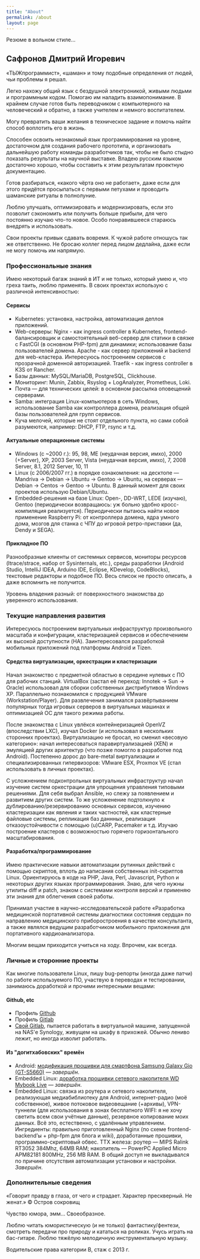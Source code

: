 ```yaml
---
title: "About"
permalink: /about
layout: page
---
```


Резюме в вольном стиле…

## Сафронов Дмитрий Игоревич

«ТЫЖпрограммист», «шаман» и тому подобные определения от людей, чьи проблемы я решал.

Легко нахожу общий язык с бездушной электроникой, живыми людьми и программным кодом. Помогаю им наладить взаимопонимание.
В крайнем случае готов быть переводчиком с компьютерного на человеческий и обратно, а также учителем и немного воспитателем.

Могу превратить ваши желания в техническое задание и помочь найти способ воплотить его в жизнь.

Способен освоить незнакомый язык программирования на уровне, достаточном для создания рабочего прототипа, и организовать дальнейшую работу команды разработчиков так, чтобы не было стыдно показать результаты на научной выставке. Владею русским языком достаточно хорошо, чтобы составить к этим результатам проектную документацию.

Готов разбираться, «какого чёрта оно не работает», даже если для этого придётся просыпаться с первыми петухами и проводить шаманские ритуалы в полнолуние.

Люблю улучшать, оптимизировать и модернизировать, если это позволит сэкономить или получить больше прибыли, для чего постоянно изучаю что-то новое. Особо понравившееся стараюсь внедрять и использовать.

Свои проекты привык сдавать вовремя. К чужой работе отношусь так же ответственно.
Не бросаю коллег перед лицом дедлайна, даже если не могу помочь им напрямую.

### Профессиональные знания

Имею некоторый багаж знаний в ИТ и не только, который умею и, что греха таить, люблю применять. В своих проектах использую с различной интенсивностью:

#### Сервисы

- Kubernetes: установка, настройка, автоматизация деплоя приложений.
- Web-серверы: Nginx - как ingress controller в Kubernetes, frontend-балансировщик и самостоятельный веб-сервер для статики в связке с FastCGI (в основном PHP-fpm) для динамики; использование базы пользователей домена. Apache - как сервер приложений и backend для web-кластера. Интересуюсь построением сервисов с прозрачной доменной авторизацией. Traefik - как ingress controller в K3S от Rancher.
- Базы данных: MySQL/MariaDB, PostgreSQL, Clickhouse.
- Мониторинг: Munin, Zabbix, Rsyslog + LogAnalyzer, Prometheus, Loki.
- Почта — для технических целей: в основном рассылка оповещений серверами.
- Samba: интеграция Linux-компьютеров в сеть Windows, использование Samba как контроллера домена, реализация общей базы пользователей для групп сервисов.
- Куча мелочей, которые не стоят отдельного пункта, но сами собой разумеются, например: DHCP, FTP, rsync и т.д.

#### Актуальные операционные системы

- Windows (с ~2000 г.): 95, 98, ME (неудачная версия, имхо), 2000 (+Server), XP, 2003 Server, Vista (неудачная версия, имхо), 7, 2008 Server, 8.1, 2012 Server, 10, 11
- Linux (c 2006/2007 гг.) в порядке ознакомления: на десктопе — Mandriva -> Debian -> Ubuntu -> Gentoo -> Ubuntu, на серверах — Debian -> Centos -> Gentoo -> Ubuntu. В данный момент для своих проектов использую Debian/Ubuntu.
- Embedded-решения на базе Linux: Open-, DD-WRT, LEDE (изучаю), Gentoo (периодически возвращаюсь: уж больно удобно кросс-компиляция реализуется). Периодически пытаюсь найти новое применение Raspberry Pi: от контроллера домена, ядра умного дома, мозгов для станка с ЧПУ до игровой ретро-приставки (да, Dendy и SEGA).

#### Прикладное ПО

Разнообразные клиенты от системных сервисов, мониторы ресурсов (ltrace/strace, набор от Sysinternals, etc.), среды разработки (Android Studio, IntelliJ IDEA, Arduino IDE, Eclipse, KDevelop, CodeBlocks), текстовые редакторы и подобное ПО. Весь список не просто описать, а даже вспомнить не получится.

Уровень владения разный: от поверхностного знакомства до уверенного использования.

### Текущие направления развития

Интересуюсь построением виртуальных инфраструктур произвольного масштаба и конфигурации, кластеризацией сервисов и обеспечением их высокой доступности (HA). Заинтересовался разработкой мобильных приложений под платформы Android и Tizen.

#### Средства виртуализации, оркестрации и кластеризации

Начал знакомство с предметной областью в середине нулевых с ПО для рабочих станций. VirtualBox (застал её переход: Innotek -> Sun -> Oracle) использовал для сборки собственных дистрибутивов Windows XP. Параллельно познакомился с продукцией VMware (Workstation/Player). Для развлечения занимался развёртыванием популярных тогда игровых серверов в виртуальных машинах и оптимизацией ОС для такого режима работы.

После знакомства с Linux увлёкся контейнеризацией OpenVZ (впоследствии LXC), изучал Docker (и использовал в нескольких сторонних проектах). Виртуализацию не бросал, но сменил «весовую категорию»: начал интересоваться паравиртуализацией (XEN) и эмуляцией других архитектур (что позже помогло в разработке под Android). Постепенно дорос до bare-metal виртуализации и специализированных гипервизоров: VMware ESX, Proxmox VE (стал использовать в личных проектах).

С усложнением подконтрольных виртуальных инфраструктур начал изучение систем оркестрации для упрощения управления типовыми решениями. Для себя выбрал Ansible, но слежу за появлением и развитием других систем. То же усложенение подтолкнуло к дублированию/резервированию основных сервисов, изучению кластеризации как явления и таких частностей, как кластерные файловые системы, репликация баз даннных, реализация отказоустойчивости с помощью (u)CARP, Pacemaker и т.д. Изучаю построение кластеров с возможностью горячего горизонтального масштабирования.

#### Разработка/программирование

Имею практические навыки автоматизации рутинных действий с помощью скриптов, вплоть до написания собственных init-скриптов Linux. Ориентируюсь в коде на PHP, Java, Perl, Javascript, Python и некоторых других языках программирования. Знаю, для чего нужны утилиты diff и patch, знаком с системами контроля версий и применяю эти знания для облегчения своей работы.

Принимал участие в научно-исследовательской работе «Разработка медицинской портативной системы диагностики состояния сердца» по направлению медицинского приборостроения в качестве консультанта, а также являлся ведущим разработчиком мобильного приложения для портативного кардиоанализатора.

Многим вещам приходится учиться на ходу. Впрочем, как всегда.

### Личные и сторонние проекты

Как многие пользователи Linux, пишу bug-репорты (иногда даже патчи) по работе используемого ПО, участвую в переводах и тестировании, занимаюсь доработкой и прочими интересными вещами:

#### Github, etc

- Профиль [Github](https://github.com/dmitriysafronov)
- Профиль [Gitlab](https://gitlab.com/zimniy)
- [Свой Gitlab](https://gitlab.cyberbrain.pw), пытается работать в виртуальной машине, запущенной на NAS'е Synology, живущем на шкафу в прихожей. Обычно лениво лежит, но иногда изволит работать.

#### Из "догитхабовских" времён

- Android: [модификация прошивки для смартфона Samsung Galaxy Gio (GT-S5660)](https://4pda.ru/forum/index.php?showtopic=267538) — *завершён*.
- Embedded Linux: [доработка прошивки сетевого накопителя WD Mybook Live](https://code.google.com/archive/p/mybooklive/) — *завершён*.
- Embedded Linux: связка из роутера и сетевого накопителя, реализующая медиабиблиотеку для Android, интернет-радио (моё собственное), живое потоковое видеовещание (+архивы), VPN-туннели (для использования в зонах бесплатного WIFI: я не хочу светить всем свои учётные данные), резервное копирование моих данных. Всё это, естественно, с удалённым управлением. Ингредиенты: правильно приготовленный Nginx (по схеме frontend-backend’ы + php-fpm для блога и wiki), доработанные прошивки, программно-скриптовый обвес. ТТХ железа: роутер — MIPS Ralink RT3052 384Mhz, 64MB RAM; накопитель — PowerPC Applied Micro APM82181 800MHz, 256 MB RAM. В общий доступ не выкладывался по причине отсутствия автоматизации установки и настройки. *Завершён*.

### Дополнительные сведения

«Говорит правду в глаза, от чего и страдает. Характер прескверный. Не женат.» © Остров сокровищ

Чувство юмора, эмм… Своеобразное.

Люблю читать юмористическую (и не только) фантастику/фентези, смотреть передачи про природу и кататься на роликах. Учусь играть на бас-гитаре. Люблю тяжёлую мелодичную инструментальную музыку.

Водительские права категории B, стаж с 2013 г.
